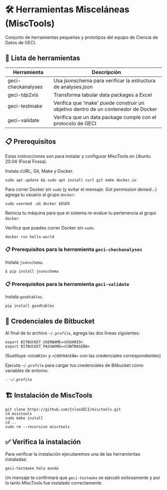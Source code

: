 # 🛠️ Herramientas Misceláneas (MiscTools)

Conjunto de herramientas pequeñas y prototipos del equipo de Ciencia de Datos de GECI.

## 🧰 Lista de herramientas


| Herramienta         | Descripción  |
| ------------------- | ------------ |
| geci-checkanalyses  | Usa jsonschema para verificar la estructura de analyses.json  |
| geci-tdp2xls        | Transforma tabular data packages a Excel  |
| geci-testmake       | Verifica que 'make' puede construir un objetivo dentro de un contenedor de Docker  |
| geci-validate       | Verifica que un data package cumple con el protocolo de GECI  |


## 📋 Prerequisitos

Estas instrucciones son para instalar y configurar MiscTools en Ubuntu 20.04 (Focal Fossa).

Instala cURL, Git, Make y Docker.

```shell
sudo apt update && sudo apt install curl git make docker.io
```

Para correr Docker sin `sudo` (y evitar el mensaje: _Got permission denied..._) agrega tu usuario al
grupo `docker`:

```shell
sudo usermod -aG docker $USER
```

Reinicia tu máquina para que el sistema re-evalue tu pertenencia al grupo `docker`.

Verifica que puedes correr Docker sin `sudo`:

```shell
docker run hello-world
```
### 📋 Prerequisitos para la herramienta `geci-checkanalyses`

Instala `jsonschema`.
```
$ pip install jsonschema
```

### 📋 Prerequisitos para la herramienta `geci-validate`

Instala `goodtables`.
```shell
pip install goodtables
```

## 🛂 Credenciales de Bitbucket

Al final de tu archivo `~/.profile`, agrega las dos líneas siguientes:

```shell
export BITBUCKET_USERNAME=<USUARIO>
export BITBUCKET_PASSWORD=<CONTRASEÑA>
```

(Sustituye `<USUARIO>` y `<CONTRASEÑA>` con las credenciales correspondientes)

Ejecuta `~/.profile` para cargar tus credenciales de Bitbucket como variables de entorno.

```shell
. ~/.profile
```

## 🏗️ Instalación de MiscTools

```shell
git clone https://github.com/IslasGECI/misctools.git
cd misctools
sudo make install
cd ..
sudo rm --recursive misctools
```

## ✅ Verifica la instalación

Para verificar la instalación ejecutaremos una de las herramientas instaladas:

```shell
geci-testmake hola mundo
```

Un mensaje te confirmará que `geci-testmake` se ejecutó exitosamente y por lo tanto MiscTools fue
instalado correctamente.
